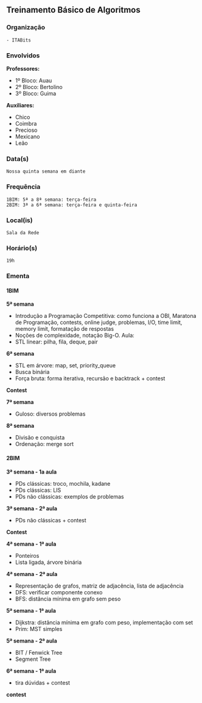 ## Treinamento Básico de Algoritmos
### Organização
	- ITABits

### Envolvidos

**Professores:**
- 1º Bloco: Auau
- 2º Bloco: Bertolino
- 3º Bloco: Guima

**Auxiliares:**
- Chico
- Coimbra
- Precioso
- Mexicano
- Leão

### Data(s)
	Nossa quinta semana em diante

### Frequência
	1BIM: 5ª a 8ª semana: terça-feira
	2BIM: 3ª a 6ª semana: terça-feira e quinta-feira
	
	
### Local(is)
	Sala da Rede
	
### Horário(s)
	19h
	
### Ementa
#### 1BIM
**5ª semana**
- Introdução a Programação Competitiva: como funciona a OBI, Maratona de Programação, contests, online judge,
problemas, I/O, time limit, memory limit, formatação de respostas
- Noções de complexidade, notação Big-O.
Aula:
- STL linear: pilha, fila, deque, pair

**6ª semana**
- STL em árvore: map, set, priority_queue
- Busca binária
- Força bruta: forma iterativa, recursão e backtrack + contest

**Contest**

**7ª semana**
- Guloso: diversos problemas

**8ª semana**
- Divisão e conquista
- Ordenação: merge sort

#### 2BIM

**3ª semana - 1a aula**
- PDs clássicas: troco, mochila, kadane
- PDs clássicas: LIS
- PDs não clássicas: exemplos de problemas

**3ª semana - 2ª aula**
- PDs não clássicas + contest

**Contest**

**4ª semana - 1ª aula**
- Ponteiros
- Lista ligada, árvore binária

**4ª semana - 2ª aula**
- Representação de grafos, matriz de adjacência, lista de adjacência
- DFS: verificar componente conexo
- BFS: distância mínima em grafo sem peso

**5ª semana - 1ª aula**
- Dijkstra: distância mínima em grafo com peso, implementação com set
- Prim: MST simples

**5ª semana - 2ª aula**
- BIT / Fenwick Tree
- Segment Tree

**6ª semana - 1ª aula**
- tira dúvidas + contest

**contest**
